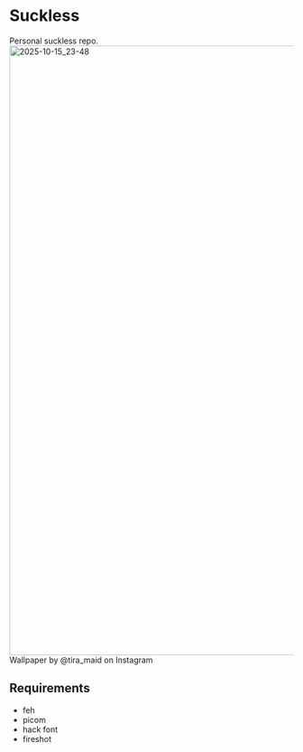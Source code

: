 # Suckless
Personal suckless repo.
<img width="1919" height="1079" alt="2025-10-15_23-48" src="https://github.com/user-attachments/assets/7621aaf2-a3bc-42bd-96cf-7f319cb9cc96" />
Wallpaper by @tira_maid on Instagram
## **Requirements**
- feh
- picom
- hack font
- fireshot
